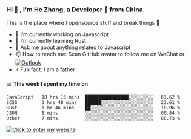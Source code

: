 ### Hi 👋 , I'm He Zhang, a Developer 🚀 from China.

This is the place where I opensource stuff and break things :rofl:

- 🔭  I’m currently working on Javascript
- 🌱  I’m currently learning Rust
- 💬  Ask me about anything related to Javascript
- 📫  How to reach me: Scan GitHub avatar to follow me on WeChat or [![Outlook](https://img.shields.io/badge/-Outlook-0078D4?style=flat&logo=Microsoft-Outlook&logoColor=white)](mailto:link@zhanghe.cool)
- ⚡  Fun fact: I am a father

📊 **This week I spent my time on**
<!--START_SECTION:waka-->
```text
JavaScript   10 hrs 16 mins  ████████████████░░░░░░░░░   63.62 % 
SCSS         3 hrs 48 mins   ██████░░░░░░░░░░░░░░░░░░░   23.61 % 
Rust         1 hr 46 mins    ██░░░░░░░░░░░░░░░░░░░░░░░   10.96 % 
JSON         8 mins          ░░░░░░░░░░░░░░░░░░░░░░░░░   00.84 % 
Other        7 mins          ░░░░░░░░░░░░░░░░░░░░░░░░░   00.73 %
```
<!--END_SECTION:waka-->

[![Click to enter my website](https://cdn.jsdelivr.net/gh/zhanghecool/assets/images/gif/zhanghecools.gif)](https://zhanghe.cool)
